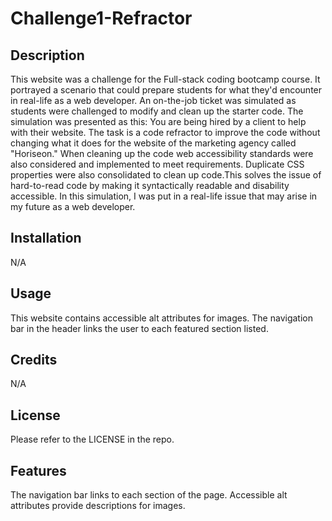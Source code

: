 # Challenge1-Refractor


## Description

This website was a challenge for the Full-stack coding bootcamp course.  It portrayed a scenario that could prepare students for what they'd encounter in real-life as a web developer.  An on-the-job ticket was simulated as students were challenged to modify and clean up the starter code.  The simulation was presented as this: You are being hired by a client to help with their website.  The task is a code refractor to improve the code without changing what it does for the website of the marketing agency called "Horiseon."  When cleaning up the code web accessibility standards were also considered and implemented to meet requirements.   Duplicate CSS properties were also consolidated to clean up code.This solves the issue of hard-to-read code by making it syntactically readable and disability accessible.   In this simulation, I was put in a real-life issue that may arise in my future as a web developer.  

## Installation

N/A

## Usage

This website contains accessible alt attributes for images.  The navigation bar in the header links the user to each featured section listed.  


## Credits

N/A

## License

Please refer to the LICENSE in the repo. 


## Features

The navigation bar links to each section of the page. Accessible alt attributes provide descriptions for images.  
